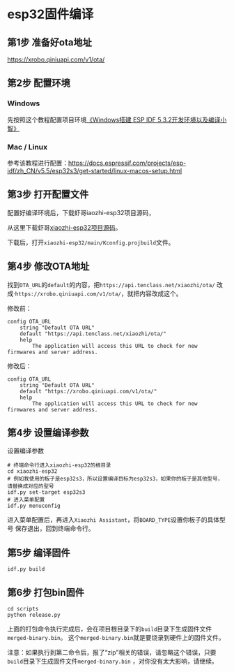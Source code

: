 # esp32固件编译

## 第1步 准备好ota地址

https://xrobo.qiniuapi.com/v1/ota/

## 第2步 配置环境
### Windows

先按照这个教程配置项目环境[《Windows搭建 ESP IDF 5.3.2开发环境以及编译小智》](https://icnynnzcwou8.feishu.cn/wiki/JEYDwTTALi5s2zkGlFGcDiRknXf)

### Mac / Linux

参考该教程进行配置：https://docs.espressif.com/projects/esp-idf/zh_CN/v5.5/esp32s3/get-started/linux-macos-setup.html

## 第3步 打开配置文件
配置好编译环境后，下载虾哥iaozhi-esp32项目源码，

从这里下载虾哥[xiaozhi-esp32项目源码](https://github.com/78/xiaozhi-esp32)。

下载后，打开`xiaozhi-esp32/main/Kconfig.projbuild`文件。

## 第4步 修改OTA地址

找到`OTA_URL`的`default`的内容，把`https://api.tenclass.net/xiaozhi/ota/`
   改成·`https://xrobo.qiniuapi.com/v1/ota/`，就把内容改成这个。

修改前：
```
config OTA_URL
    string "Default OTA URL"
    default "https://api.tenclass.net/xiaozhi/ota/"
    help
        The application will access this URL to check for new firmwares and server address.
```
修改后：
```
config OTA_URL
    string "Default OTA URL"
    default "https://xrobo.qiniuapi.com/v1/ota/"
    help
        The application will access this URL to check for new firmwares and server address.
```

## 第4步 设置编译参数

设置编译参数

```
# 终端命令行进入xiaozhi-esp32的根目录
cd xiaozhi-esp32
# 例如我使用的板子是esp32s3，所以设置编译目标为esp32s3，如果你的板子是其他型号，请替换成对应的型号
idf.py set-target esp32s3
# 进入菜单配置
idf.py menuconfig
```

进入菜单配置后，再进入`Xiaozhi Assistant`，将`BOARD_TYPE`设置你板子的具体型号
保存退出，回到终端命令行。

## 第5步 编译固件

```
idf.py build
```

## 第6步 打包bin固件

```
cd scripts
python release.py
```

上面的打包命令执行完成后，会在项目根目录下的`build`目录下生成固件文件`merged-binary.bin`。
这个`merged-binary.bin`就是要烧录到硬件上的固件文件。

注意：如果执行到第二命令后，报了“zip”相关的错误，请忽略这个错误，只要`build`目录下生成固件文件`merged-binary.bin`
，对你没有太大影响，请继续。
